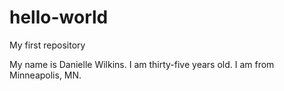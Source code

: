 # hello-world
My first repository

My name is Danielle Wilkins. I am thirty-five years old. I am from Minneapolis, MN.
